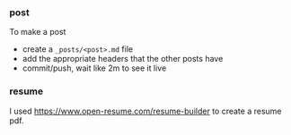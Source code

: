 
### post

To make a post
* create a `_posts/<post>.md` file
* add the appropriate headers that the other posts have 
* commit/push, wait like 2m to see it live

### resume

I used https://www.open-resume.com/resume-builder to create a resume pdf.
